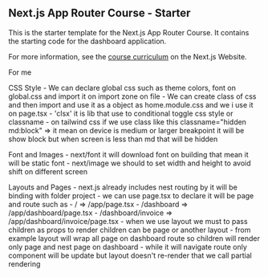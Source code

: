 ## Next.js App Router Course - Starter

This is the starter template for the Next.js App Router Course. It contains the starting code for the dashboard application.

For more information, see the [course curriculum](https://nextjs.org/learn) on the Next.js Website.

For me

CSS Style
    - We can declare global css such as theme colors, font on global.css and import it on import zone on file
    - We can create class of css and then import and use it as a object as home.module.css and we i use it on page.tsx
    - 'clsx' it is lib that use to conditional toggle css style or classname
    - on tailwind css if we use class like this classname="hidden md:block" => it mean on device is medium or larger breakpoint it will be show block but when screen is less than md that will be hidden

Font and Images
    - next/font it will download font on building that mean it will be static font
    - next/image we should to set width and height to avoid shift on different screen 

Layouts and Pages
    - next.js already includes nest routing by it will be binding with folder project
    - we can use page.tsx to declare it will be page and route such as
        - / => /app/page.tsx
        - /dashboard => /app/dashboard/page.tsx 
        - /dashboard/invoice => /app/dashboard/invoice/page.tsx 
    - when we use layout we must to pass children as props to render children can be page or another layout
    - from example layout will wrap all page on dashboard route so children will render only page and nest page on dashboard
    - while it will navigate route only component will be update but layout doesn't re-render that we call partial rendering
     
